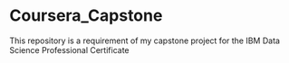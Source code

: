 # Coursera_Capstone
This repository is a requirement of my capstone project for the IBM Data Science Professional Certificate
